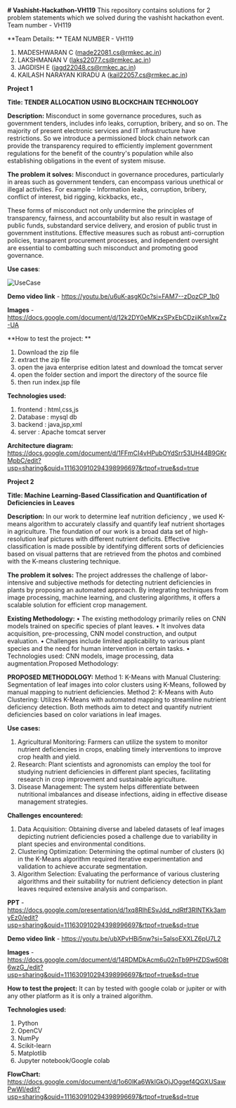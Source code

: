 **# Vashisht-Hackathon-VH119**
This repository contains solutions for 2 problem statements which we solved during the vashisht hackathon event. Team number - VH119


**Team Details: **
TEAM NUMBER - VH119 
1. MADESHWARAN C (made22081.cs@rmkec.ac.in)
2. LAKSHMANAN V (laks22077.cs@rmkec.ac.in)
3. JAGDISH E (jagd22048.cs@rmkec.ac.in)
4. KAILASH NARAYAN KIRADU A (kail22057.cs@rmkec.ac.in)


**Project 1**


**Title: TENDER ALLOCATION USING BLOCKCHAIN TECHNOLOGY**


**Description:**
Misconduct in some governance procedures, such as government tenders, includes info leaks, corruption, bribery, and so on. The majority of present electronic services and IT infrastructure have restrictions. So we introduce a permissioned block chain network can provide the transparency required to efficiently implement government regulations for the benefit of the country's population while also establishing obligations in the event of system misuse.


**The problem it solves:**
Misconduct in governance procedures, particularly in areas such as government tenders, can encompass various unethical or illegal activities. For example - Information leaks, corruption, bribery, conflict of interest, bid rigging, kickbacks, etc.,

These forms of misconduct not only undermine the principles of transparency, fairness, and accountability but also result in wastage of public funds, substandard service delivery, and erosion of public trust in government institutions. Effective measures such as robust anti-corruption policies, transparent procurement processes, and independent oversight are essential to combatting such misconduct and promoting good governance.


**Use cases**:

![UseCase](https://github.com/kailashkiradu/Vashisht-Hackathon-VH119/assets/119476446/4f448f60-4390-4bca-be6c-0df48305f913)


**Demo video link** - https://youtu.be/u6uK-asgKOc?si=FAM7--zDozCP_1b0

**Images** - https://docs.google.com/document/d/12k2DY0eMKzxSPxEbCDziiKsh1xwZz-UA 


**How to test the project: **
1. Download the zip file
2. extract the zip file 
3. open the java enterprise edition latest and download the tomcat server
4. open the folder section and import the directory of the source file
5. then run index.jsp file


**Technologies used:**
1. frontend : html,css,js
2. Database : mysql db
3. backend : java,jsp,xml 
4. server : Apache tomcat server

**Architecture diagram:** https://docs.google.com/document/d/1FFmCI4vHPubOYdSrr53UH44B9GKrMpbC/edit?usp=sharing&ouid=111630910294398996697&rtpof=true&sd=true






**Project 2**

**Title: Machine Learning-Based Classification and Quantification of Deficiencies in Leaves**


**Description:**
In our work to determine leaf nutrition deficiency , we used K-means algorithm to accurately classify and quantify leaf nutrient shortages in agriculture. The foundation of our work is a broad data set of high-resolution leaf pictures with different nutrient deficits. Effective classification is made possible by identifying different sorts of deficiencies based on visual patterns that are retrieved from the photos and combined with the K-means clustering technique.

**The problem it solves:**
The project addresses the challenge of labor-intensive and subjective methods for detecting nutrient deficiencies in plants by proposing an automated approach. By integrating techniques from image processing, machine learning, and clustering algorithms, it offers a scalable solution for efficient crop management.

**Existing Methodology:**
•	The existing methodology primarily relies on CNN models trained on specific species of plant leaves.
•	It involves data acquisition, pre-processing, CNN model construction, and output evaluation.
•	Challenges include limited applicability to various plant species and the need for human intervention in certain tasks.
•	Technologies used: CNN models, image processing, data augmentation.Proposed Methodology:

**PROPOSED METHODOLOGY:**
Method 1: K-Means with Manual Clustering: Segmentation of leaf images into color clusters using K-Means, followed by manual mapping to nutrient deficiencies.
Method 2: K-Means with Auto Clustering: Utilizes K-Means with automated mapping to streamline nutrient deficiency detection.
Both methods aim to detect and quantify nutrient deficiencies based on color variations in leaf images.



**Use cases:**
1.	Agricultural Monitoring: Farmers can utilize the system to monitor nutrient deficiencies in crops, enabling timely interventions to improve crop health and yield.
2.	Research: Plant scientists and agronomists can employ the tool for studying nutrient deficiencies in different plant species, facilitating research in crop improvement and sustainable agriculture.
3.	Disease Management: The system helps differentiate between nutritional imbalances and disease infections, aiding in effective disease management strategies.

**Challenges encountered:**
1.	Data Acquisition: Obtaining diverse and labeled datasets of leaf images depicting nutrient deficiencies posed a challenge due to variability in plant species and environmental conditions.
2.	Clustering Optimization: Determining the optimal number of clusters (k) in the K-Means algorithm required iterative experimentation and validation to achieve accurate segmentation.
3.	Algorithm Selection: Evaluating the performance of various clustering algorithms and their suitability for nutrient deficiency detection in plant leaves required extensive analysis and comparison.
   

**PPT** - https://docs.google.com/presentation/d/1xq8RlhESvJdd_ndRtf3RlNTKk3amyEz0/edit?usp=sharing&ouid=111630910294398996697&rtpof=true&sd=true


**Demo video link** - https://youtu.be/ubXPvHBi5nw?si=5alsoEXXLZ6pU7L2

**Images** - https://docs.google.com/document/d/14RDMDkAcm6u02nTb9PHZDSw608t6wzG_/edit?usp=sharing&ouid=111630910294398996697&rtpof=true&sd=true


**How to test the project:** 
It can by tested with google colab or jupiter or with any other platform as it is only a trained algorithm.



**Technologies used:**
1. Python
2. OpenCV
3. NumPy
4. Scikit-learn
5. Matplotlib
6. Jupyter notebook/Google colab



**FlowChart:** https://docs.google.com/document/d/1o60lKa6WklGkOjJOggef4QGXUSawPwWl/edit?usp=sharing&ouid=111630910294398996697&rtpof=true&sd=true
